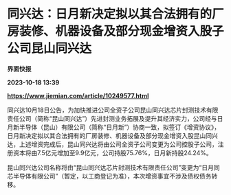 # 同兴达：日月新决定拟以其合法拥有的厂房装修、机器设备及部分现金增资入股子公司昆山同兴达
**界面快报**

**2023-10-18 13:39**

**https://www.jiemian.com/article/10249577.html**

同兴达10月18日公告，为加快推进公司全资子公司昆山同兴达芯片封测技术有限责任公司（简称“昆山同兴达”）先进封测业务拓展及提升其经济实力，公司经与日月新半导体（昆山）有限公司（简称“日月新”）协商一致，拟签订《增资协议》，日月新决定拟以其合法拥有的厂房装修、机器设备及部分现金增资入股昆山同兴达，上述增资完成后，昆山同兴达将由公司全资子公司变更为公司控股子公司，注册资本将由7.5亿元增加至9.9亿元，公司持股75.76%，日月新持股24.24%。

昆山同兴达公司名称将由“昆山同兴达芯片封测技术有限责任公司”变更为“日月同芯半导体有限公司”（暂定，以工商登记为准），本次增资事宜不涉及债权债务转移。